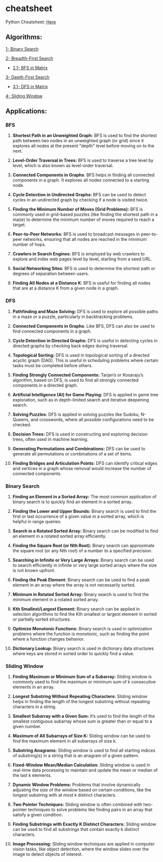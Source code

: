 # cheatsheet
Python Cheatsheet: [Here](https://github.com/F4RAN/cheatsheet/blob/main/PY.md)

## Algorithms:
[1- Binary Search](https://github.com/F4RAN/cheatsheet/blob/main/binary_search.py)

[2- Breadth-First Search](https://github.com/F4RAN/cheatsheet/blob/main/bfs.py)
- [2.1- BFS in Matrix](https://github.com/F4RAN/cheatsheet/blob/main/bfs_matrix.py)

[3- Depth-First Search](https://github.com/F4RAN/cheatsheet/blob/main/dfs.py)
- [3.1- DFS in Matrix](https://github.com/F4RAN/cheatsheet/blob/main/dfs_matrix.py)

[4- Sliding Window](https://github.com/F4RAN/cheatsheet/blob/main/sliding_window.py)

## Applications:
### BFS

1) **Shortest Path in an Unweighted Graph:**
BFS is used to find the shortest path between two nodes in an unweighted graph (or grid) since it explores all nodes at the present "depth" level before moving on to the next.

2) **Level-Order Traversal in Trees:**
BFS is used to traverse a tree level by level, which is also known as level-order traversal.

3) **Connected Components in Graphs**:
BFS helps in finding all connected components in a graph. It explores all nodes connected to a starting node.

4) **Cycle Detection in Undirected Graphs:**
BFS can be used to detect cycles in an undirected graph by checking if a node is visited twice.

5) **Finding the Minimum Number of Moves (Grid Problems):**
BFS is commonly used in grid-based puzzles (like finding the shortest path in a maze) to determine the minimum number of moves required to reach a target.

6) **Peer-to-Peer Networks:**
BFS is used to broadcast messages in peer-to-peer networks, ensuring that all nodes are reached in the minimum number of hops.

7) **Crawlers in Search Engines:**
BFS is employed by web crawlers to explore and index web pages level by level, starting from a seed URL.

8) **Social Networking Sites**:
BFS is used to determine the shortest path or degrees of separation between users.

9) **Finding All Nodes at a Distance K**:
BFS is useful for finding all nodes that are at a distance K from a given node in a graph.

### DFS
1) **Pathfinding and Maze Solving:**
DFS is used to explore all possible paths in a maze or a puzzle, particularly in backtracking problems.

2) **Connected Components in Graphs**:
Like BFS, DFS can also be used to find connected components in a graph.

3) **Cycle Detection in Directed Graphs:**
DFS is useful in detecting cycles in directed graphs by checking back edges during traversal.

4) **Topological Sorting:**
DFS is used in topological sorting of a directed acyclic graph (DAG). This is useful in scheduling problems where certain tasks must be completed before others.

5) **Finding Strongly Connected Components:**
Tarjan’s or Kosaraju’s algorithm, based on DFS, is used to find all strongly connected components in a directed graph.

6) **Artificial Intelligence (AI) for Game Playing:**
DFS is applied in game tree exploration, such as in depth-limited search and iterative deepening search.

7) **Solving Puzzles:**
DFS is applied in solving puzzles like Sudoku, N-Queens, and crosswords, where all possible configurations need to be checked.

8) **Decision Trees:**
DFS is used in constructing and exploring decision trees, often used in machine learning.

9) **Generating Permutations and Combinations:**
DFS can be used to generate all permutations or combinations of a set of items.

10) **Finding Bridges and Articulation Points:**
DFS can identify critical edges and vertices in a graph whose removal would increase the number of connected components. 

### Binary Search
1) **Finding an Element in a Sorted Array:**
The most common application of binary search is to quickly find an element in a sorted array.

2) **Finding the Lower and Upper Bounds:**
Binary search is used to find the first or last occurrence of a given value in a sorted array, which is helpful in range queries.

3) **Search in a Rotated Sorted Array:**
Binary search can be modified to find an element in a rotated sorted array efficiently.

4) **Finding the Square Root (or Nth Root):**
Binary search can approximate the square root (or any Nth root) of a number to a specified precision.

5) **Searching in Infinite or Very Large Arrays:**
Binary search can be used to search efficiently in infinite or very large sorted arrays where the size is not known upfront.

6) **Finding the Peak Element:**
Binary search can be used to find a peak element in an array where the array is not necessarily sorted.

7) **Minimum in Rotated Sorted Array:**
Binary search is used to find the minimum element in a rotated sorted array.

8) **Kth Smallest/Largest Element:**
Binary search can be applied in selection algorithms to find the Kth smallest or largest element in sorted or partially sorted structures.

9) **Optimize Monotonic Functions:**
Binary search is used in optimization problems where the function is monotonic, such as finding the point where a function changes behavior.

10) **Dictionary Lookup:**
Binary search is used in dictionary data structures where keys are stored in sorted order to quickly find a value.

### Sliding Window
1) **Finding Maximum or Minimum Sum of a Subarray:**
Sliding window is commonly used to find the maximum or minimum sum of k consecutive elements in an array.

2) **Longest Substring Without Repeating Characters:**
Sliding window helps in finding the length of the longest substring without repeating characters in a string.

3) **Smallest Subarray with a Given Sum:**
It’s used to find the length of the smallest contiguous subarray whose sum is greater than or equal to a given number.

4) **Maximum of All Subarrays of Size K:**
Sliding window can be used to find the maximum element in all subarrays of size k.

5) **Substring Anagrams:**
Sliding window is used to find all starting indices of substring(s) in a string that is an anagram of a given pattern.

6) **Fixed-Window Mean/Median Calculation:**
Sliding window is used in real-time data processing to maintain and update the mean or median of the last k elements.

7) **Dynamic Window Problems:**
Problems that involve dynamically adjusting the size of the window based on certain conditions, like the longest substring with at most k distinct characters.

8) **Two Pointer Techniques:**
Sliding window is often combined with two-pointer techniques to solve problems like finding pairs in an array that satisfy a given condition.

9) **Finding Substrings with Exactly K Distinct Characters:**
Sliding window can be used to find all substrings that contain exactly k distinct characters.

10) **Image Processing:**
Sliding window techniques are applied in computer vision tasks, like object detection, where the window slides over the image to detect objects of interest.